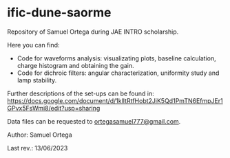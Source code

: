 # ific-dune-saorme
Repository of Samuel Ortega during JAE INTRO scholarship.

Here you can find:
 - Code for waveforms analysis: visualizating plots, baseline calculation, charge histogram and obtaining the gain.
 - Code for dichroic filters: angular characterization, uniformity study and lamp stability.

 Further descriptions of the set-ups can be found in: https://docs.google.com/document/d/1klItRtfHobt2JiK5Qd1PmTN6EfmpJEr1GPvx5FsWmi8/edit?usp=sharing

 Data files can be requested to ortegasamuel777@gmail.com.

Author: Samuel Ortega

Last rev.: 13/06/2023
